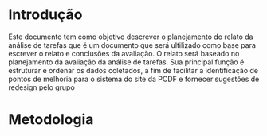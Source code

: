 # Introdução
Este documento tem como objetivo descrever o planejamento do relato da análise de tarefas que é um documento que será ultilizado como base para escrever o relato e conclusões da avaliação. O relato será baseado no planejamento da avaliação da análise de tarefas. Sua principal função é estruturar e ordenar os dados coletados, a fim de facilitar a identificação de pontos de melhoria para o sistema do site da PCDF e fornecer sugestões de redesign pelo grupo

# Metodologia 
